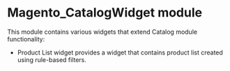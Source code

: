 # Magento_CatalogWidget module

This module contains various widgets that extend Catalog module functionality:

- Product List widget provides a widget that contains product list created using rule-based filters.
